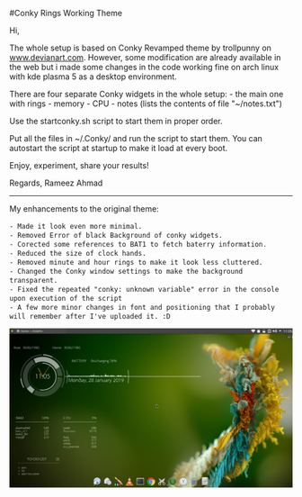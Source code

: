 #Conky Rings Working Theme

Hi,

The whole setup is based on Conky Revamped theme by trollpunny on www.devianart.com. However, some modification are already available in the web but i made some changes in the code working fine on arch linux with kde plasma 5 as a desktop environment.

There are four separate Conky widgets in the whole setup:
	- the main one with rings
	- memory
	- CPU
	- notes (lists the contents of file "~/notes.txt")
	
Use the startconky.sh script to start them in proper order.

Put all the files in ~/.Conky/ and run the script to start them. You can autostart the script at startup to make it
load at every boot.

Enjoy, experiment, share your results!

Regards,
Rameez Ahmad

--------------------------------------------------------------------------------------------------------------

My enhancements to the original theme:
	
	- Made it look even more minimal.
	- Removed Error of black Background of conky widgets.
	- Corected some references to BAT1 to fetch baterry information.
	- Reduced the size of clock hands.
	- Removed minute and hour rings to make it look less cluttered.
	- Changed the Conky window settings to make the background transparent.
	- Fixed the repeated "conky: unknown variable" error in the console upon execution of the script
	- A few more minor changes in font and positioning that I probably will remember after I've uploaded it. :D
	
![Screen Shot 1](Screenshot.png)
